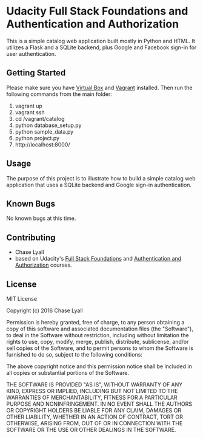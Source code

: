 # Udacity Full Stack Foundations and Authentication and Authorization
This is a simple catalog web application built mostly in Python and HTML. It utilizes a Flask and a SQLite backend, plus Google and Facebook sign-in for user authentication.


## Getting Started
Please make sure you have [Virtual Box](https://www.virtualbox.org/wiki/Downloads) and [Vagrant](https://www.vagrantup.com/downloads.html) installed. Then run the following commands from the main folder:

1. vagrant up
2. vagrant ssh
3. cd /vagrant/catalog
4. python database_setup.py
5. python sample_data.py
6. python project.py
7. http://localhost:8000/


## Usage
The purpose of this project is to illustrate how to build a simple catalog web application that uses a SQLite backend and Google sign-in authentication.


## Known Bugs
No known bugs at this time.


## Contributing
- Chase Lyall
- based on Udacity's [Full Stack Foundations](https://classroom.udacity.com/courses/ud088) and [Authentication and Authorization](https://classroom.udacity.com/courses/ud330) courses.


## License
MIT License

Copyright (c) 2016 Chase Lyall

Permission is hereby granted, free of charge, to any person obtaining a copy
of this software and associated documentation files (the "Software"), to deal
in the Software without restriction, including without limitation the rights
to use, copy, modify, merge, publish, distribute, sublicense, and/or sell
copies of the Software, and to permit persons to whom the Software is
furnished to do so, subject to the following conditions:

The above copyright notice and this permission notice shall be included in all
copies or substantial portions of the Software.

THE SOFTWARE IS PROVIDED "AS IS", WITHOUT WARRANTY OF ANY KIND, EXPRESS OR
IMPLIED, INCLUDING BUT NOT LIMITED TO THE WARRANTIES OF MERCHANTABILITY,
FITNESS FOR A PARTICULAR PURPOSE AND NONINFRINGEMENT. IN NO EVENT SHALL THE
AUTHORS OR COPYRIGHT HOLDERS BE LIABLE FOR ANY CLAIM, DAMAGES OR OTHER
LIABILITY, WHETHER IN AN ACTION OF CONTRACT, TORT OR OTHERWISE, ARISING FROM,
OUT OF OR IN CONNECTION WITH THE SOFTWARE OR THE USE OR OTHER DEALINGS IN THE
SOFTWARE.